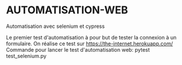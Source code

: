 # AUTOMATISATION-WEB
Automatisation avec selenium et cypress

Le premier test d'automatisation à pour but de tester la connexion à un formulaire. 
On réalise ce test sur https://the-internet.herokuapp.com/ 
Commande pour lancer le test d'automatisation web:
pytest test_selenium.py
